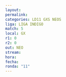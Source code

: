 ```yaml
---
layout: 
permalink: 
categories: LD11 GXS NEOS
liga: LIGA INDIGO
match: 5
local: GX
r1: 0
r2: 0
out: NEO
stream: 
hora: 
fecha: 
ronda: "11"
---
```

